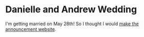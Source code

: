 # Danielle and Andrew Wedding

I'm getting married on May 28th! So I thought I would [make the announcement website](https://dnawedding.gremlich.xyz).
